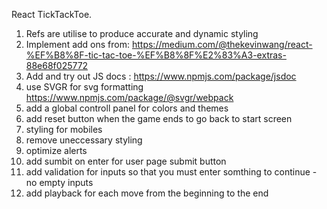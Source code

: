 React TickTackToe.

1. Refs are utilise to produce accurate and dynamic styling
2. Implement add ons from: https://medium.com/@thekevinwang/react-%EF%B8%8F-tic-tac-toe-%EF%B8%8F%E2%83%A3-extras-88e68f025772
3. Add and try out JS docs : https://www.npmjs.com/package/jsdoc
4. use SVGR for svg formatting https://www.npmjs.com/package/@svgr/webpack
5. add a global controll panel for colors and themes
6. add reset button when the game ends to go back to start screen
7. styling for mobiles
8. remove uneccessary styling
9. optimize alerts
10. add sumbit on enter for user page submit button
11. add validation for inputs so that you must enter somthing to continue - no empty inputs
12. add playback for each move from the beginning to the end
